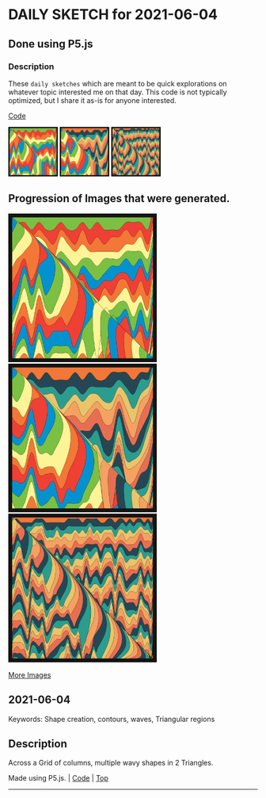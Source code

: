 # DAILY SKETCH for 2021-06-04

## Done using P5.js

### Description

These `daily sketches` which are meant to be quick explorations     on whatever topic interested me on that day. This code is not typically optimized, but I share it as-is     for anyone interested.

[Code](2021-06-04) 

<img src = 'images/keep_2021-06-04-11-23-27.png' width = '100'> <img src = 'images/keep_2021-06-04-11-29-27.png' width = '100'> <img src = 'images/keep_2021-06-04-11-43-27.png' width = '100'> 

## Progression of Images that were generated.

<img src = 'images/keep_2021-06-04-11-23-27.png' width = '300'> 
<img src = 'images/keep_2021-06-04-11-29-27.png' width = '300'> 
<img src = 'images/keep_2021-06-04-11-43-27.png' width = '300'> 


[More Images](2021-06-04/images) 


 ## 2021-06-04
Keywords: Shape creation, contours, waves, Triangular regions
 

## Description 

 Across a Grid of columns, multiple wavy shapes in 2 Triangles.
 

Made using P5.js. | [Code](2021/2021-06-04/) | [Top](#daily-sketches) 

-----

